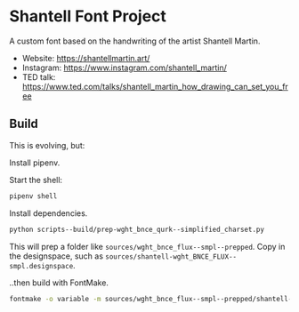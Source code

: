 # Shantell Font Project

A custom font based on the handwriting of the artist Shantell Martin.

- Website: https://shantellmartin.art/
- Instagram: https://www.instagram.com/shantell_martin/
- TED talk: https://www.ted.com/talks/shantell_martin_how_drawing_can_set_you_free

## Build

This is evolving, but:

Install pipenv.

Start the shell:

```bash
pipenv shell
```

Install dependencies.

```bash
python scripts--build/prep-wght_bnce_qurk--simplified_charset.py
```

This will prep a folder like `sources/wght_bnce_flux--smpl--prepped`. Copy in the designspace, such as `sources/shantell-wght_BNCE_FLUX--smpl.designspace`.

..then build with FontMake.

```bash
fontmake -o variable -m sources/wght_bnce_flux--smpl--prepped/shantell-wght_BNCE_FLUX--smpl.designspace
```